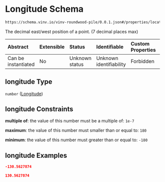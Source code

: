 # Longitude Schema

```txt
https://schema.vinv.io/vinv-roundwood-pile/0.0.1.json#/properties/location/properties/coordinates/properties/longitude
```

The decimal east/west position of a point. (7 decimal places max)

| Abstract            | Extensible | Status         | Identifiable            | Custom Properties | Additional Properties | Access Restrictions | Defined In                                                                                                              |
| :------------------ | :--------- | :------------- | :---------------------- | :---------------- | :-------------------- | :------------------ | :---------------------------------------------------------------------------------------------------------------------- |
| Can be instantiated | No         | Unknown status | Unknown identifiability | Forbidden         | Allowed               | none                | [dereferenced.doc.json\*](../../../../../vinv-schemas/vinv-tree/out/0.0.1/dereferenced.doc.json "open original schema") |

## longitude Type

`number` ([Longitude](dereferenced-properties-location-properties-coordinates-properties-longitude.md))

## longitude Constraints

**multiple of**: the value of this number must be a multiple of: `1e-7`

**maximum**: the value of this number must smaller than or equal to: `180`

**minimum**: the value of this number must greater than or equal to: `-180`

## longitude Examples

```json
-130.5627874
```

```json
130.5627874
```
